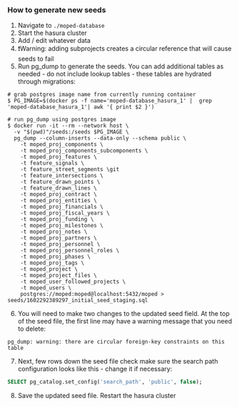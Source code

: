 ### How to generate new seeds

1. Navigate to `./moped-database`
2. Start the hasura cluster
3. Add / edit whatever data
4. ❗️Warning: adding subprojects creates a circular reference that will cause seeds to fail
5. Run pg_dump to generate the seeds. You can add additional tables as needed - do not include lookup tables - these tables are hydrated through migrations:

```shell
# grab postgres image name from currently running container
$ PG_IMAGE=$(docker ps -f name='moped-database_hasura_1' |  grep 'moped-database_hasura_1'| awk '{ print $2 }')

# run pg_dump using postgres image
$ docker run -it --rm --network host \
  -v "$(pwd)"/seeds:/seeds $PG_IMAGE \
  pg_dump --column-inserts --data-only --schema public \
    -t moped_proj_components \
    -t moped_proj_components_subcomponents \
    -t moped_proj_features \
    -t feature_signals \
    -t feature_street_segments \git 
    -t feature_intersections \
    -t feature_drawn_points \
    -t feature_drawn_lines \
    -t moped_proj_contract \
    -t moped_proj_entities \
    -t moped_proj_financials \
    -t moped_proj_fiscal_years \
    -t moped_proj_funding \
    -t moped_proj_milestones \
    -t moped_proj_notes \
    -t moped_proj_partners \
    -t moped_proj_personnel \
    -t moped_proj_personnel_roles \
    -t moped_proj_phases \
    -t moped_proj_tags \
    -t moped_project \
    -t moped_project_files \
    -t moped_user_followed_projects \
    -t moped_users \
    postgres://moped:moped@localhost:5432/moped > seeds/1602292389297_initial_seed_staging.sql
```

6. You will need to make two changes to the updated seed field. At the top of the seed file, the first line may have a warning message that you need to delete:

```
pg_dump: warning: there are circular foreign-key constraints on this table
```


7. Next, few rows down the seed file check make sure the search path configuration looks like this - change it if necessary:

```sql
SELECT pg_catalog.set_config('search_path', 'public', false);
```

8. Save the updated seed file. Restart the hasura cluster
